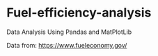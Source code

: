 # Fuel-efficiency-analysis

Data Analysis Using Pandas and MatPlotLib

Data from: https://www.fueleconomy.gov/

